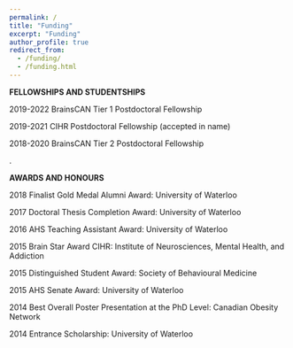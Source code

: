 ```yaml
---
permalink: /
title: "Funding"
excerpt: "Funding"
author_profile: true
redirect_from: 
  - /funding/
  - /funding.html
---
```



**FELLOWSHIPS AND STUDENTSHIPS**

2019-2022 BrainsCAN Tier 1 Postdoctoral Fellowship

2019-2021 CIHR Postdoctoral Fellowship (accepted in name)

2018-2020 BrainsCAN Tier 2 Postdoctoral Fellowship 

.

**AWARDS AND HONOURS**

2018 Finalist Gold Medal Alumni Award: University of Waterloo

2017 Doctoral Thesis Completion Award: University of Waterloo 

2016 AHS Teaching Assistant Award: University of Waterloo 

2015 Brain Star Award CIHR: Institute of Neurosciences, Mental Health, and Addiction

2015 Distinguished Student Award: Society of Behavioural Medicine 

2015 AHS Senate Award: University of Waterloo 

2014 Best Overall Poster Presentation at the PhD Level: Canadian Obesity Network 

2014 Entrance Scholarship: University of Waterloo 
